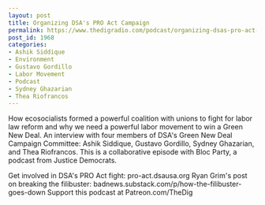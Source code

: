 ```yaml
---
layout: post
title: Organizing DSA's PRO Act Campaign
permalink: https://www.thedigradio.com/podcast/organizing-dsas-pro-act-campaign/index.html
post_id: 1968
categories: 
- Ashik Siddique
- Environment
- Gustavo Gordillo
- Labor Movement
- Podcast
- Sydney Ghazarian
- Thea Riofrancos
---
```


How ecosocialists formed a powerful coalition with unions to fight for labor law reform and why we need a powerful labor movement to win a Green New Deal. An interview with four members of DSA's Green New Deal Campaign Committee: Ashik Siddique, Gustavo Gordillo, Sydney Ghazarian, and Thea Riofrancos. This is a collaborative episode with Bloc Party, a podcast from Justice Democrats.

Get involved in DSA's PRO Act fight: pro-act.dsausa.org
Ryan Grim's post on breaking the filibuster: badnews.substack.com/p/how-the-filibuster-goes-down
Support this podcast at Patreon.com/TheDig